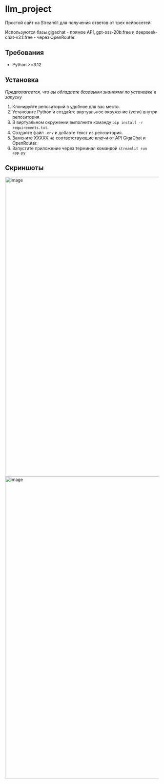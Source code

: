# llm_project
Простой сайт на Streamlit для получения ответов от трех нейросетей. 

Используются базы gigachat - прямое API, gpt-oss-20b:free и deepseek-chat-v3.1:free - через OpenRouter.

## Требования
- Python >=3.12

## Установка

*Предполагается, что вы обладаете базовыми знаниями по установке и запуску*

1. Клонируйте репозиторий в удобное для вас место.
2. Установите Python и создайте виртуальное окружение (venv) внутри репозитория.
3. В виртуальном окружении выполните команду `pip install -r requirements.txt`.
4. Создайте файл `.env` и добавте текст из репозитория.
5. Замените XXXXX на соответствующие ключи от API GigaChat и OpenRouter.
6. Запустите приложение через терминал командой `streamlit run app.py`

## Скриншоты

<img width="1326" height="977" alt="image" src="https://github.com/user-attachments/assets/e5c7d8f3-bc58-4067-b2ef-2afad59fb97a" />

<img width="1310" height="987" alt="image" src="https://github.com/user-attachments/assets/f4480d61-d58c-4850-b902-6c38224bd4ab" />

